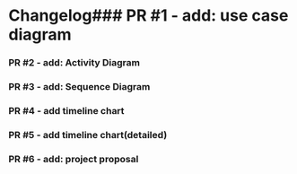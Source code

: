 # Changelog### PR #1 - add: use case diagram


### PR #2 - add: Activity Diagram


### PR #3 - add: Sequence Diagram


### PR #4 - add timeline chart


### PR #5 - add timeline chart(detailed)


### PR #6 - add: project proposal


